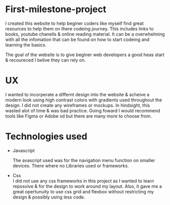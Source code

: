 # First-milestone-project

I created this website to help beginer coders like myself find great resources to help them on there codeing journey. This includes
links to books, youtube chanells & online reading material. It can be a overwhelming with all the infomation that can be found on
how to start codeing and learning the basics.

The goal of the website is to give beginer web developers a good heas start & recoureced I belive they can rely on.

# UX

I wanted to incorperate a differnt design into the website & acheive a modern look using high contrast colors with gradients used 
throughout the design. I did not create any wireframes or mockups. In hindsight, this wasted alot of time & was bad practice.
Going foward I would recommend tools like Figma or Adobe xd but there are many more to choose from.

# Technologies used
<ul>
<li>Javascript</li>

The avascript used was for the navigation menu function on smaller devices. There where no Libraries used or frameworks.

<li>Css</li>
I did not use any css frameworks in this project as I wanted to learn reposvive & for the design to work around my layout. 
Also, it gave me a great opertunuity to use css grid and flexbox without restricting my design & possibly using less code.

</ul>
